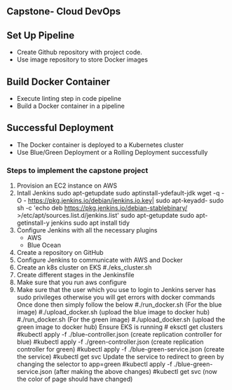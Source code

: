 ## Capstone- Cloud DevOps

## Set Up Pipeline

* Create Github repository with project code.
* Use image repository to store Docker images

## Build Docker Container

* Execute linting step in code pipeline
* Build a Docker container in a pipeline

## Successful Deployment

* The Docker container is deployed to a Kubernetes cluster
* Use Blue/Green Deployment or a Rolling Deployment successfully

### Steps to implement the capstone project

1. Provision an EC2 instance on AWS
2. Intall Jenkins
    sudo apt-getupdate
    sudo aptinstall-ydefault-jdk
    wget -q -O - https://pkg.jenkins.io/debian/jenkins.io.key| sudo apt-keyadd-
    sudo sh -c 'echo deb https://pkg.jenkins.io/debian-stablebinary/ >/etc/apt/sources.list.d/jenkins.list'
    sudo apt-getupdate
    sudo apt-getinstall-y jenkins
    sudo apt install tidy
 3. Configure Jenkins with all the necessary plugins
    * AWS
    * Blue Ocean
4. Create a repository on GitHub
5. Configure Jenkins to communicate with AWS and Docker
6. Create an k8s cluster on EKS 
    #./eks_cluster.sh
7. Create different stages in the Jenkinsfile
8. Make sure that you run
    aws configure
9. Make sure that the user which you use to login to Jenkins server has sudo privileges otherwise you will get errors with docker commands
Once done then simply follow the below
    #./run_docker.sh (For the blue image)
    #./upload_docker.sh (upload the blue image to docker hub)
    #./run_docker.sh (For the green image)
    #./upload_docker.sh (upload the green image to docker hub)
Ensure EKS is running # eksctl get clusters
    #kubectl apply -f ./blue-controller.json (create replication controller for blue)
    #kubectl apply -f ./green-controller.json (create replication controller for green)
    #kubectl apply -f ./blue-green-service.json (create the service)
    #kubectl get svc
Update the service to redirect to green by changing the selector to  app=green
    #kubectl apply -f ./blue-green-service.json (after making the above changes)
    #kubectl get svc (now the color of page should have changed)